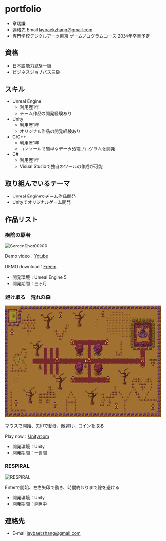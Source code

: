 # portfolio
- 章瑞謙
- 連絡先 Email [laybaekzhang@gmail.com](mailto:laybaekzhang@gmail.com)
- 専門学校デジタルアーツ東京 ゲームプログラムコース 2024年卒業予定

## 資格
- 日本語能力試験一級
- ビジネスジョブパス三級

## スキル
- Unreal Engine 
  - 利用歴1年
  - チーム作品の開発経験あり
- Unity
  - 利用歴1年
  - オリジナル作品の開発経験あり
- C/C++
  - 利用歴1年
  - コンソールで簡単なデータ処理プログラムを開発
- C#
  - 利用歴1年
  - Visual Studioで独自のツールの作成が可能

## 取り組んでいるテーマ
- Unreal Engineでチーム作品開発
- Unityでオリジナルゲーム開発

## 作品リスト
### 疾陰の駆者
![ScreenShot00000](https://github.com/syouzuiken/portfolio/assets/104043872/78023ea0-0187-417f-8179-297acc79f2de)

Demo video：[Yotube](https://www.youtube.com/watch?v=XAqnbhxmeEE)

DEMO download：[Freem](https://www.freem.ne.jp/win/game/32196)

- 開発環境：Unreal Engine 5
- 開発期間：三ヶ月

### 避け取る　荒れの森
[<img src="images/避け取る　荒れの森.png" alt="避け取る　荒れの森" style="height: 360px">](https://)

マウスで開始、矢印で動き、敵避け、コインを取る

Play now：[Unityroom](https://unityroom.com/games/yoketoru2022-sample)

- 開発環境：Unity
- 開発期間：一週間

### RESPIRAL
![RESPIRAL](https://user-images.githubusercontent.com/104043872/214456308-4f6d5587-b2d1-4817-a075-7497aa5973ad.png)

Enterで開始、左右矢印で動き、時間終わりまで線を避ける

- 開発環境：Unity
- 開発期間：開発中

## 連絡先
- E-mail [laybaekzhang@gmail.com](mailto:laybaekzhang@gmail.com)

